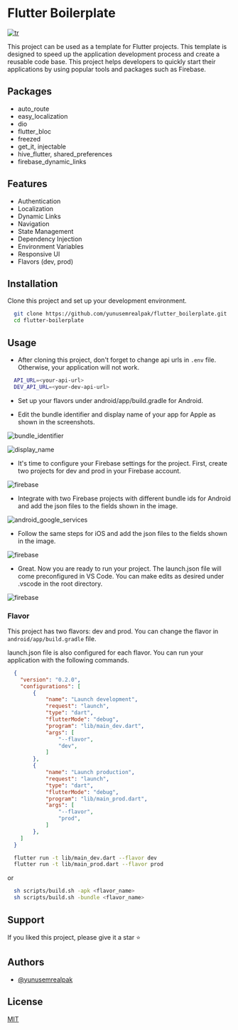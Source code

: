 
# Flutter Boilerplate

[![tr](https://img.shields.io/badge/lang-tr-red.svg)](https://github.com/yunusemrealpak/flutter_boilerplate/blob/master/README-tr.md)

This project can be used as a template for Flutter projects. This template is designed to speed up the application development process and create a reusable code base. This project helps developers to quickly start their applications by using popular tools and packages such as Firebase.

## Packages

- auto_route
- easy_localization
- dio
- flutter_bloc
- freezed
- get_it, injectable
- hive_flutter, shared_preferences
- firebase_dynamic_links

## Features

- Authentication
- Localization
- Dynamic Links
- Navigation
- State Management
- Dependency Injection
- Environment Variables
- Responsive UI
- Flavors (dev, prod)

## Installation

Clone this project and set up your development environment.

```bash
  git clone https://github.com/yunusemrealpak/flutter_boilerplate.git
  cd flutter-boilerplate
```

## Usage

- After cloning this project, don't forget to change api urls in `.env` file. Otherwise, your application will not work.

```bash
  API_URL=<your-api-url>
  DEV_API_URL=<your-dev-api-url>
```

- Set up your flavors under android/app/build.gradle for Android.

- Edit the bundle identifier and display name of your app for Apple as shown in the screenshots.

![bundle_identifier](./screenshots/bundle_identifier.png)

![display_name](./screenshots/app_display_name.png)

- It's time to configure your Firebase settings for the project. First, create two projects for dev and prod in your Firebase account.

![firebase](./screenshots/firebase_projects.png)

- Integrate with two Firebase projects with different bundle ids for Android and add the json files to the fields shown in the image.

![android_google_services](./screenshots/android_google_services.png)

- Follow the same steps for iOS and add the json files to the fields shown in the image.

![firebase](./screenshots/iOS_google_services.png)

- Great. Now you are ready to run your project. The launch.json file will come preconfigured in VS Code. You can make edits as desired under .vscode in the root directory.

![firebase](./screenshots/launch_type.png)

### Flavor

This project has two flavors: dev and prod. You can change the flavor in `android/app/build.gradle` file.

launch.json file is also configured for each flavor. You can run your application with the following commands.

```json
  {
    "version": "0.2.0",
    "configurations": [
        {
            "name": "Launch development",
            "request": "launch",
            "type": "dart",
            "flutterMode": "debug",
            "program": "lib/main_dev.dart",
            "args": [
                "--flavor",
                "dev",
            ]
        },
        {
            "name": "Launch production",
            "request": "launch",
            "type": "dart",
            "flutterMode": "debug",
            "program": "lib/main_prod.dart",
            "args": [
                "--flavor",
                "prod",
            ]
        },
    ]
  }
```

```bash
  flutter run -t lib/main_dev.dart --flavor dev
  flutter run -t lib/main_prod.dart --flavor prod
```

or

```bash
  sh scripts/build.sh -apk <flavor_name>
  sh scripts/build.sh -bundle <flavor_name>
```

## Support

If you liked this project, please give it a star ⭐

## Authors

- [@yunusemrealpak](https://github.com/yunusemrealpak)

## License

[MIT](https://github.com/yunusemrealpak/flutter_boilerplate/blob/master/LICENSE)

